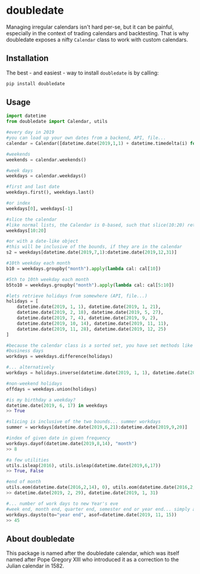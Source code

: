# doubledate
Managing irregular calendars isn't hard per-se, but it can be painful, especially in the context of trading calendars and backtesting. That is why doubledate exposes a nifty `Calendar` class to work with custom calendars.

## Installation
The best - and easiest - way to install `doubledate` is by calling:
```python
pip install doubledate 
```

## Usage
```python
import datetime
from doubledate import Calendar, utils

#every day in 2019
#you can load up your own dates from a backend, API, file...
calendar = Calendar([datetime.date(2019,1,1) + datetime.timedelta(i) for i in range(365)])

#weekends
weekends = calendar.weekends()

#week days
weekdays = calendar.weekdays()

#first and last date
weekdays.first(), weekdays.last()

#or index
weekdays[0], weekdays[-1]

#slice the calendar
#like normal lists, the Calendar is 0-based, such that slice(10:20) returns the 11th to 20th dates
weekdays[10:20]

#or with a date-like object
#this will be inclusive of the bounds, if they are in the calendar
s2 = weekdays[datetime.date(2019,7,1):datetime.date(2019,12,31)]

#10th weekday each month
b10 = weekdays.groupby("month").apply(lambda cal: cal[10])

#5th to 10th weekday each month
b5to10 = weekdays.groupby("month").apply(lambda cal: cal[5:10])

#lets retrieve holidays from somewhere (API, file...)
holidays = [
    datetime.date(2019, 1, 1), datetime.date(2019, 1, 21), 
    datetime.date(2019, 2, 18), datetime.date(2019, 5, 27),
    datetime.date(2019, 7, 4), datetime.date(2019, 9, 2), 
    datetime.date(2019, 10, 14), datetime.date(2019, 11, 11), 
    datetime.date(2019, 11, 28), datetime.date(2019, 12, 25)
]

#because the calendar class is a sorted set, you have set methods like union, intersection and difference
#business days
workdays = weekdays.difference(holidays)

#... alternatively
workdays = holidays.inverse(datetime.date(2019, 1, 1), datetime.date(2019, 12, 31)).weekdays()

#non-weekend holidays
offdays = weekdays.union(holidays)

#is my birthday a weekday?
datetime.date(2019, 6, 17) in weekdays
>> True

#slicing is inclusive of the two bounds... summer workdays
summer = workdays[datetime.date(2019,6,21):datetime.date(2019,9,20)]

#index of given date in given frequency
workdays.dayof(datetime.date(2019,8,14), "month")
>> 8

#a few utilities
utils.isleap(2016), utils.isleap(datetime.date(2019,6,17))
>> True, False

#end of month
utils.eom(datetime.date(2016,2,14), 0), utils.eom(datetime.date(2016,2,14), -1)
>> datetime.date(2019, 2, 29), datetime.date(2019, 1, 31)

#... number of work days to new Year's eve
#week end, month end, quarter end, semester end or year end... simply ask for it!
workdays.daysto(to="year end", asof=datetime.date(2019, 11, 15))
>> 45
```

## About doubledate
This package is named after the doubledate calendar, which was itself named after Pope Gregory XIII who introduced it as a correction to the Julian calendar in 1582.